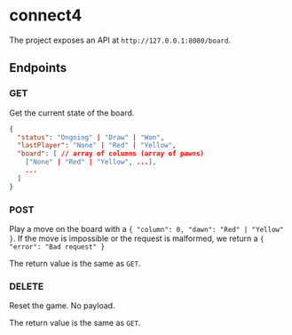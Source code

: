 # connect4

The project exposes an API at `http://127.0.0.1:8080/board`.

## Endpoints

### GET

Get the current state of the board.

```json
{
  "status": "Ongoing" | "Draw" | "Won",
  "lastPlayer": "None" | "Red" | "Yellow",
  "board": [ // array of columns (array of pawns)
    ["None" | "Red" | "Yellow", ...],
    ...
  ]
}
```

### POST

Play a move on the board with a `{ "column": 0, "dawn": "Red" | "Yellow" }`.
If the move is impossible or the request is malformed, we return a `{ "error": "Bad request" }`

The return value is the same as `GET`.

### DELETE

Reset the game. No payload.

The return value is the same as `GET`.
